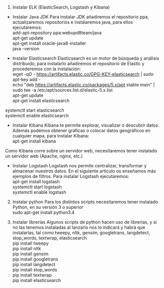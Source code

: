 1. Instalar ELK (ElasticSearch, Logstash y Kibana)

- Instalar Java JDK
Para instalar JDK añadiremos el repositorio ppa, actualizaremos repositorios e instalaremos java, para ellos ejecutaremos:  
add-apt-repository ppa:webupd8team/java  
apt-get update  
apt-get install oracle-java8-installer  
java -version  

- Instalar Elasticsearch
Elasticsearch es un motor de búsqueda y análisis distribuido, para instalarlo añadiremos el repositorio de Elastic y procederemos con la instalación:  
 wget -qO - https://artifacts.elastic.co/GPG-KEY-elasticsearch | sudo apt-key add -  
 echo "deb https://artifacts.elastic.co/packages/5.x/apt stable main" | sudo tee -a /etc/apt/sources.list.d/elastic-5.x.list  
 apt-get update  
 apt-get install elasticsearch  
   
 systemctl start elasticsearch  
 systemctl enable elasticsearch  

- Instalar Kibana
Kibana te permite explorar, visualizar o descubrir datos. Además podemos obtener gráficas o colocar datos geográficos en cualquier mapa, para instalar Kibana:  
apt-get install kibana  

Como Kibana corre sobre un servidor web, necesitaremos tener instalado un servidor web (Apache, nginx, etc.)

- Instalar Logstash
Logstash nos permite centralizar, transformar y almacenar nuestros datos. En el siguiente artículo os enseñamos más ejemplos de filtros. Para instalar Logstash ejecutaremos:  
apt-get install logstash  
systemctl start logstash  
systemctl enable logstash  

2. Instalar python
Para los distintos scripts necesitaremos tener instalado Python, en su versión 3 o superior  
sudo apt-get install python3.4  

3. Instalar librerías
Algunos scripts de python hacen uso de librerías, y si no las tenemos instaladas al lanzarlo nos lo indicará y habrá que instalarlas, tal como tweepy, nltk, gensim, googletrans, langdetect, stop_words, textwrap, elasticsearch  
pip install tweepy  
pip install nltk  
pip install gensim  
pip install googletrans  
pip install langdetect  
pip install stop_words  
pip install textwrap  
pip install elasticsearch  
